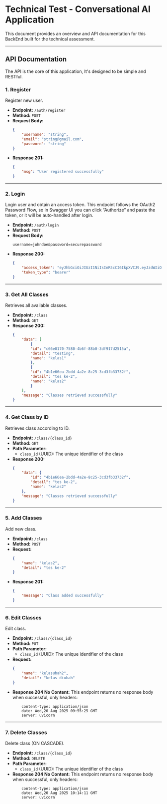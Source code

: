 # Technical Test - Conversational AI Application

This document provides an overview and API documentation for this BackEnd built for the technical assessment.

---

## API Documentation

The API is the core of this application, It's designed to be simple and RESTful.

### 1. Register

Register new user.

* **Endpoint:** `/auth/register`
* **Method:** `POST`
* **Request Body:** 
    ```json
    {
        "username": "string",
        "email": "string@gmail.com",
        "password": "string"
    }
    ```
* **Response 201:**
    ```json
    {
        "msg": "User registered successfully"
    }
    ```
---

### 2. Login

Login user and obtain an access token.
This endpoint follows the OAuth2 Password Flow, so in Swagger UI you can click “Authorize” and paste the token, or it will be auto-handled after login.

* **Endpoint:** `/auth/login`
* **Method:** `POST`
* **Request Body:** 
    ```URL-encoded
    username=johndoe&password=securepassword
    ```
* **Response 200:**
    ```json
    {
        "access_token": "eyJhbGciOiJIUzI1NiIsInR5cCI6IkpXVCJ9.eyJzdWIiOiIyMDI0MjVhYy1lNTRhLTQ0ZmItYjJiMi02NWE2ZTkxMTljMTMiLCJ1c2VybmFtZSI6IndpbHNvbjEyMyIsImV4cCI6MTc1NTY4Mzk4M30.Y0Zz0bOeWHwTm-UAgO6n6IbtrAx0d5tzXEpNnJNR2bw",
        "token_type": "bearer"
    }
    ```
---

### 3. Get All Classes

Retrieves all available classes.

* **Endpoint:** `/class`
* **Method:** `GET`
* **Response 200:**
    ```json
    {
        "data": [
            {
            "id": "c66e0170-7580-4b6f-88b0-3df917d2515a",
            "detail": "testing",
            "name": "kelas1"
            },
            {
            "id": "4b1e66ea-2bdd-4a2e-8c25-3cd3fb33732f",
            "detail": "tes ke-2",
            "name": "kelas2"
            }
        ],
        "message": "Classes retrieved successfully"
    }
    ```

---

### 4. Get Class by ID

Retrieves class according to ID.

* **Endpoint:** `/class/{class_id}`
* **Method:** `GET`
* **Path Parameter:**
  - `class_id` (UUID): The unique identifier of the class
* **Response 200:**
    ```json
    {
        "data": {
            "id": "4b1e66ea-2bdd-4a2e-8c25-3cd3fb33732f",
            "detail": "tes ke-2",
            "name": "kelas2"
        },
        "message": "Classes retrieved successfully"
    }
    ```

---

### 5. Add Classes

Add new class.

* **Endpoint:** `/class`
* **Method:** `POST`
* **Request:** 
    ```json
    {
        "name": "kelas2",
        "detail": "tes ke-2"
    }
    ```
* **Response 201:**
    ```json
    {
        "message": "Class added successfully"
    }
    ```

---

### 6. Edit Classes

Edit class.

* **Endpoint:** `/class/{class_id}`
* **Method:** `PUT`
* **Path Parameter:**
  - `class_id` (UUID): The unique identifier of the class
* **Request:** 
    ```json
    {
        "name": "kelasubah2",
        "detail": "kelas diubah"
    }
    ```
* **Response 204 No Content:**
    This endpoint returns no response body when successful, only headers:
    ```
        content-type: application/json 
        date: Wed,20 Aug 2025 09:55:25 GMT 
        server: uvicorn 
    ```

---

### 7. Delete Classes

Delete class (ON CASCADE).

* **Endpoint:** `/class/{class_id}`
* **Method:** `DELETE`
* **Path Parameter:**
  - `class_id` (UUID): The unique identifier of the class
* **Response 204 No Content:**
    This endpoint returns no response body when successful, only headers:
    ```
        content-type: application/json 
        date: Wed,20 Aug 2025 10:14:11 GMT 
        server: uvicorn 
    ```